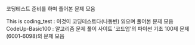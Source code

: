 
코딩테스트 준비를 하며 풀어본 문제 모음

This is coding_test : 이것이 코딩테스트다(나동빈) 읽으며 풀어본 문제 모음
CodeUp-Basic100 : 알고리즘 문제 풀이 사이트 '코드업'의 파이썬 기초 100제 문제(6001-6098)의 문제 모음
